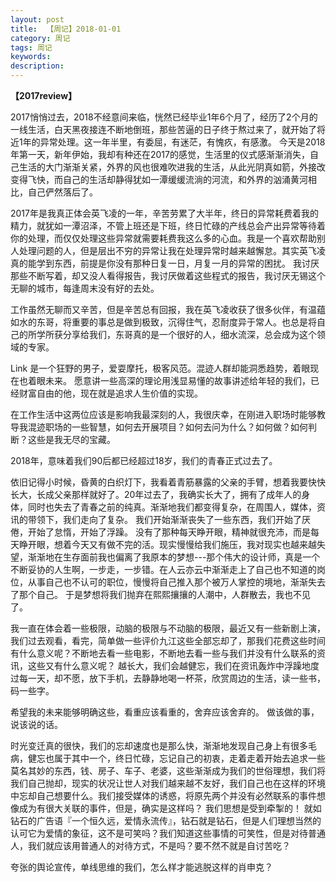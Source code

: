 ```yaml
---
layout: post
title:  【周记】2018-01-01
category: 周记
tags: 周记
keywords:
description:
---
```



**【2017review】**

2017悄悄过去，2018不经意间来临，恍然已经毕业1年6个月了，经历了2个月的一线生活，白天黑夜接连不断地倒班，那些苦逼的日子终于熬过来了，就开始了将近1年的异常处理。这一年半里，有委屈，有迷茫，有愧疚，有感激。
今天是2018年第一天，新年伊始，我却有种还在2017的感觉，生活里的仪式感渐渐消失，自己生活的大门渐渐关紧，外界的风也很难吹进我的生活，从此光阴真如箭，外接改变得飞快，而自己的生活却静得犹如一潭缓缓流淌的河流，和外界的汹涌黄河相比，自己俨然落后了。

2017年是我真正体会英飞凌的一年，辛苦劳累了大半年，终日的异常耗费着我的精力，就犹如一潭沼泽，不管上班还是下班，终日忙碌的产线总会产出异常等待着你的处理，而仅仅处理这些异常就需要耗费我这么多的心血。我是一个喜欢帮助别人处理问题的人，但是层出不穷的异常让我在处理异常时越来越懈怠。其实英飞凌真的能学到东西，前提是你没有那种日复一日，月复一月的异常的困扰。
我讨厌那些不断写着，却又没人看得报告，我讨厌做着这些程式的报告，我讨厌无锡这个无聊的城市，每逢周末没有好的去处。

工作虽然无聊而又辛苦，但是辛苦总有回报，我在英飞凌收获了很多伙伴，有温蕴如水的东哥，将重要的事总是做到极致，沉得住气，忍耐度异于常人。也总是将自己的所学所获分享给我们，东哥真的是一个很好的人，细水流深，总会成为这个领域的专家。

Link 是一个狂野的男子，爱耍摩托，极客风范。混迹人群却能洞悉趋势，着眼现在也着眼未来。 愿意讲一些高深的理论用浅显易懂的故事讲述给年轻的我们，已经财富自由的他，现在就是追求人生价值的实现。

在工作生活中这两位应该是影响我最深刻的人，我很庆幸，在刚进入职场时能够教导我混迹职场的一些智慧，如何去开展项目？如何去问为什么？如何做？如何判断？这些是我无尽的宝藏。

2018年，意味着我们90后都已经超过18岁，我们的青春正式过去了。

依旧记得小时候，昏黄的白织灯下，我看着青筋暴露的父亲的手臂，想着我要快快长大，长成父亲那样就好了。20年过去了，我确实长大了，拥有了成年人的身体，同时也失去了青春之前的纯真。渐渐地我们都变得复杂，在周围人，媒体，资讯的带领下，我们走向了复杂。
我们开始渐渐丧失了一些东西，我们开始了厌倦，开始了怠惰，开始了浮躁。
没有了那种每天睁开眼，精神就很充沛，而是每天睁开眼，想着今天又有做不完的活。现实慢慢给我们施压，我对现实也越来越失望，渐渐地在生存面前我也偏离了我原本的梦想---那个伟大的设计师，真是一个不断妥协的人生啊，一步走，一步错。在人云亦云中渐渐走上了自己也不知道的岗位，从事自己也不认可的职位，慢慢将自己推入那个被万人掌控的境地，渐渐失去了那个自己。
于是梦想将我们抛弃在熙熙攘攘的人潮中，人群散去，我也不见了。

我一直在体会着一些极限，动脑的极限与不动脑的极限，最近又有一些新剧上演，我们过去观看，看完，简单做一些评价九江这些全部忘却了，那我们花费这些时间有什么意义呢？不断地去看一些电影，不断地去看一些与我们并没有什么联系的资讯，这些又有什么意义呢？
越长大，我们会越健忘，我们在资讯轰炸中浮躁地度过每一天，却不愿，放下手机，去静静地喝一杯茶，欣赏周边的生活，读一些书，码一些字。

希望我的未来能够明确这些，看重应该看重的，舍弃应该舍弃的。
做该做的事，说该说的话。

时光变迁真的很快，我们的忘却速度也是那么快，渐渐地发现自己身上有很多毛病，健忘也属于其中一个，终日忙碌，忘记自己的初衷，走着走着开始去追求一些莫名其妙的东西，钱、房子、车子、老婆，这些渐渐成为我们的世俗理想，我们将我们自己抛却，现实的状况让世人对我们越来越不友好，我们自己也在这样的环境中忘却自己想要什么。我们接受媒体的诱惑，将原先两个并没有必然联系的事件想像成为有很大关联的事件，但是，确实是这样吗？
我们思想是受到牵掣的！
就如钻石的广告语『一个恒久远，爱情永流传』，钻石就是钻石，但是人们理想当然的认可它为爱情的象征，这不是可笑吗？我们知道这些事情的可笑性，但是对待普通人，我们就应该用普通人的对待方式，不是吗？要不然不就是自讨苦吃？

夸张的舆论宣传，单线思维的我们，怎么样才能逃脱这样的肖申克？




